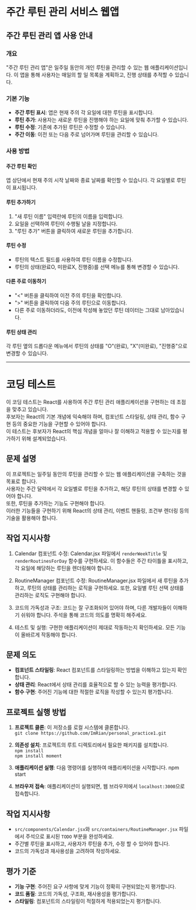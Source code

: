 # 주간 루틴 관리 서비스 웹앱

## 주간 루틴 관리 앱 사용 안내

### 개요

"주간 루틴 관리 앱"은 일주일 동안의 개인 루틴을 관리할 수 있는 웹 애플리케이션입니다. 이 앱을 통해 사용자는 매일의 할 일 목록을 계획하고, 진행 상태를 추적할 수 있습니다.

### 기본 기능

- **주간 루틴 표시**: 앱은 현재 주의 각 요일에 대한 루틴을 표시합니다.
- **루틴 추가**: 사용자는 새로운 루틴을 진행해야 하는 요일에 맞춰 추가할 수 있습니다.
- **루틴 수정**: 기존에 추가된 루틴은 수정할 수 있습니다.
- **주간 이동**: 이전 또는 다음 주로 넘어가며 루틴을 관리할 수 있습니다.

### 사용 방법

#### 주간 루틴 확인

앱 상단에서 현재 주의 시작 날짜와 종료 날짜를 확인할 수 있습니다. 각 요일별로 루틴이 표시됩니다.

#### 루틴 추가하기

1. "새 루틴 이름" 입력란에 루틴의 이름을 입력합니다.
2. 요일을 선택하여 루틴이 수행될 날을 지정합니다.
3. "루틴 추가" 버튼을 클릭하여 새로운 루틴을 추가합니다.

#### 루틴 수정

- 루틴의 텍스트 필드를 사용하여 루틴 이름을 수정합니다.
- 루틴의 상태(완료O, 미완료X, 진행중)를 선택 메뉴를 통해 변경할 수 있습니다.

#### 다른 주로 이동하기

- "<" 버튼을 클릭하여 이전 주의 루틴을 확인합니다.
- ">" 버튼을 클릭하여 다음 주의 루틴으로 이동합니다.
- 다른 주로 이동하더라도, 이전에 작성해 놓았던 루틴 데이터는 그대로 남아있습니다.

#### 루틴 상태 관리

각 루틴 옆의 드롭다운 메뉴에서 루틴의 상태를 "O"(완료), "X"(미완료), "진행중"으로 변경할 수 있습니다.

***
# 코딩 테스트 
이 코딩 테스트는 React를 사용하여 주간 루틴 관리 애플리케이션을 구현하는 데 초점을 맞추고 있습니다.  
후보자는 React의 기본 개념에 익숙해야 하며, 컴포넌트 스타일링, 상태 관리, 함수 구현 등의 중요한 기능을 구현할 수 있어야 합니다.  
이 테스트는 후보자가 React의 핵심 개념을 얼마나 잘 이해하고 적용할 수 있는지를 평가하기 위해 설계되었습니다.

## 문제 설명
이 프로젝트는 일주일 동안의 루틴을 관리할 수 있는 웹 애플리케이션을 구축하는 것을 목표로 합니다.  
사용자는 주간 달력에서 각 요일별로 루틴을 추가하고, 해당 루틴의 상태를 변경할 수 있어야 합니다.  
또한, 루틴을 추가하는 기능도 구현해야 합니다.  
이러한 기능들을 구현하기 위해 React의 상태 관리, 이벤트 핸들링, 조건부 렌더링 등의 기술을 활용해야 합니다.

## 작업 지시사항
1. Calendar 컴포넌트 수정: Calendar.jsx 파일에서 `renderWeekTitle` 및 `renderRoutinesForDay` 함수를 구현하세요. 이 함수들은 주간 타이틀을 표시하고, 각 요일에 해당하는 루틴을 렌더링해야 합니다.

2. RoutineManager 컴포넌트 수정: RoutineManager.jsx 파일에서 새 루틴을 추가하고, 루틴의 상태를 관리하는 로직을 구현하세요. 또한, 요일별 루틴 선택 상태를 관리하는 로직도 구현해야 합니다.

3. 코드의 가독성과 구조: 코드는 잘 구조화되어 있어야 하며, 다른 개발자들이 이해하기 쉬워야 합니다. 주석을 통해 코드의 의도를 명확히 해주세요.

4. 테스트 및 실행: 구현한 애플리케이션이 제대로 작동하는지 확인하세요. 모든 기능이 올바르게 작동해야 합니다.

## 문제 의도

- **컴포넌트 스타일링**: React 컴포넌트를 스타일링하는 방법을 이해하고 있는지 확인합니다.
- **상태 관리**: React에서 상태 관리를 효율적으로 할 수 있는 능력을 평가합니다.
- **함수 구현**: 주어진 기능에 대한 적절한 로직을 작성할 수 있는지 평가합니다.

## 프로젝트 실행 방법

1. **프로젝트 클론**: 이 저장소를 로컬 시스템에 클론합니다.  
```git clone https://github.com/ImRian/personal_practice1.git```

2. **의존성 설치**: 프로젝트의 루트 디렉토리에서 필요한 패키지를 설치합니다.  
```npm install```  
```npm install moment```

3. **애플리케이션 실행**: 다음 명령어를 실행하여 애플리케이션을 시작합니다.
npm start

4. **브라우저 접속**: 애플리케이션이 실행되면, 웹 브라우저에서 `localhost:3000`으로 접속합니다.

## 작업 지시사항

- `src/components/Calendar.jsx`와 `src/containers/RoutineManager.jsx` 파일에서 주석으로 표시된 `TODO` 부분을 완성하세요.
- 주간별 루틴을 표시하고, 사용자가 루틴을 추가, 수정 할 수 있어야 합니다.
- 코드의 가독성과 재사용성을 고려하여 작성하세요.

## 평가 기준

- **기능 구현**: 주어진 요구 사항에 맞게 기능이 정확히 구현되었는지 평가합니다.
- **코드 품질**: 코드의 가독성, 구조화, 재사용성을 평가합니다.
- **스타일링**: 컴포넌트의 스타일링이 적절하게 적용되었는지 평가합니다.
